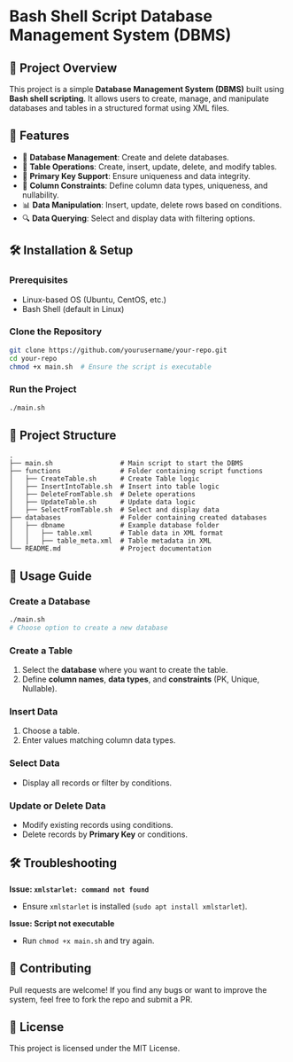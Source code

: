 # Bash Shell Script Database Management System (DBMS)

## 📌 Project Overview
This project is a simple **Database Management System (DBMS)** built using **Bash shell scripting**. It allows users to create, manage, and manipulate databases and tables in a structured format using XML files.

## 🚀 Features
- 📁 **Database Management**: Create and delete databases.
- 📄 **Table Operations**: Create, insert, update, delete, and modify tables.
- 🔑 **Primary Key Support**: Ensure uniqueness and data integrity.
- 📜 **Column Constraints**: Define column data types, uniqueness, and nullability.
- 📊 **Data Manipulation**: Insert, update, delete rows based on conditions.
- 🔍 **Data Querying**: Select and display data with filtering options.

## 🛠️ Installation & Setup
### Prerequisites
- Linux-based OS (Ubuntu, CentOS, etc.)
- Bash Shell (default in Linux)




### Clone the Repository
```bash
git clone https://github.com/yourusername/your-repo.git
cd your-repo
chmod +x main.sh  # Ensure the script is executable
```

### Run the Project
```bash
./main.sh
```

## 📂 Project Structure
```
.
├── main.sh                 # Main script to start the DBMS
├── functions               # Folder containing script functions
│   ├── CreateTable.sh      # Create Table logic
│   ├── InsertIntoTable.sh  # Insert into table logic
│   ├── DeleteFromTable.sh  # Delete operations
│   ├── UpdateTable.sh      # Update data logic
│   ├── SelectFromTable.sh  # Select and display data
├── databases               # Folder containing created databases
│   ├── dbname              # Example database folder
│   │   ├── table.xml       # Table data in XML format
│   │   ├── table_meta.xml  # Table metadata in XML
└── README.md               # Project documentation
```

## 📌 Usage Guide
### Create a Database
```bash
./main.sh
# Choose option to create a new database
```

### Create a Table
1. Select the **database** where you want to create the table.
2. Define **column names**, **data types**, and **constraints** (PK, Unique, Nullable).

### Insert Data
1. Choose a table.
2. Enter values matching column data types.

### Select Data
- Display all records or filter by conditions.

### Update or Delete Data
- Modify existing records using conditions.
- Delete records by **Primary Key** or conditions.

## 🛠️ Troubleshooting
**Issue: `xmlstarlet: command not found`**
- Ensure `xmlstarlet` is installed (`sudo apt install xmlstarlet`).

**Issue: Script not executable**
- Run `chmod +x main.sh` and try again.

## 🤝 Contributing
Pull requests are welcome! If you find any bugs or want to improve the system, feel free to fork the repo and submit a PR.

## 📜 License
This project is licensed under the MIT License.


